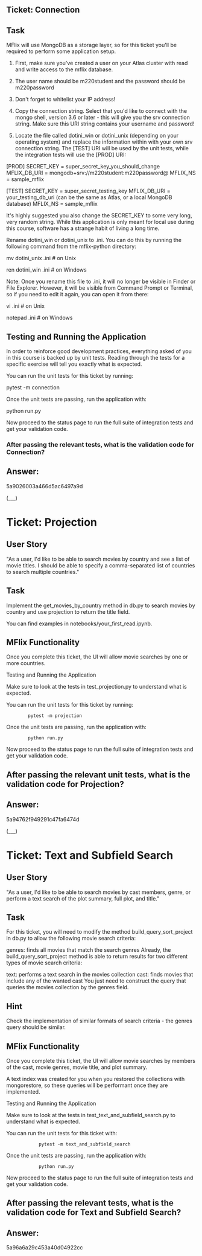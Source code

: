 ## Ticket: Connection

## Task

MFlix will use MongoDB as a storage layer, so for this ticket you'll be required to perform some application setup.

1. First, make sure you've created a user on your Atlas cluster with read and write access to the mflix database.

1.  The user name should be m220student and the password should be m220password
2.  Don't forget to whitelist your IP address!

2.  Copy the connection string. Select that you'd like to connect with the mongo shell, version 3.6 or later - this will give you the srv connection string. Make sure this URI string contains your username and password!

3.  Locate the file called dotini_win or dotini_unix (depending on your operating system) and replace the information within with your own srv connection string. The [TEST] URI will be used by the unit tests, while the integration tests will use the [PROD] URI:


[PROD]
SECRET_KEY = super_secret_key_you_should_change
MFLIX_DB_URI = mongodb+srv://m220student:m220password@<your-atlas-cluster-address>
MFLIX_NS = sample_mflix

[TEST]
SECRET_KEY = super_secret_testing_key
MFLIX_DB_URI = your_testing_db_uri (can be the same as Atlas, or a local MongoDB database)
MFLIX_NS = sample_mflix




It's highly suggested you also change the SECRET_KEY to some very long, very random string. While this application is only meant for local use during this course, software has a strange habit of living a long time.


Rename dotini_win or dotini_unix to .ini. You can do this by running the following command from the mflix-python directory:


mv dotini_unix .ini   # on Unix

ren dotini_win .ini  # on Windows



Note: Once you rename this file to .ini, it will no longer be visible in Finder or File Explorer. However, it will be visible from Command Prompt or Terminal, so if you need to edit it again, you can open it from there:

vi .ini       # on Unix

notepad .ini  # on Windows


## Testing and Running the Application

In order to reinforce good development practices, everything asked of you in this course is backed up by unit tests. Reading through the tests for a specific exercise will tell you exactly what is expected.

You can run the unit tests for this ticket by running:

pytest -m connection



Once the unit tests are passing, run the application with:

python run.py


Now proceed to the status page to run the full suite of integration tests and get your validation code.

### After passing the relevant tests, what is the validation code for Connection?

## Answer:

5a9026003a466d5ac6497a9d


(___)


   
# Ticket: Projection

## User Story

"As a user, I'd like to be able to search movies by country and see a list of movie titles. I should be able to specify a comma-separated list of countries to search multiple countries."

## Task

Implement the get_movies_by_country method in db.py to search movies by country and use projection to return the title field.

You can find examples in notebooks/your_first_read.ipynb.

## MFlix Functionality

Once you complete this ticket, the UI will allow movie searches by one or more countries.

Testing and Running the Application

Make sure to look at the tests in test_projection.py to understand what is expected.

You can run the unit tests for this ticket by running:

            pytest -m projection


Once the unit tests are passing, run the application with:

            python run.py

Now proceed to the status page to run the full suite of integration tests and get your validation code.

## After passing the relevant unit tests, what is the validation code for Projection?

## Answer:

5a94762f949291c47fa6474d


(___)


# Ticket: Text and Subfield Search

## User Story

"As a user, I'd like to be able to search movies by cast members, genre, or perform a text search of the plot summary, full plot, and title."

## Task

For this ticket, you will need to modify the method build_query_sort_project in db.py to allow the following movie search criteria:

genres: finds all movies that match the search genres Already, the build_query_sort_project method is able to return results for two different types of movie search criteria:

text: performs a text search in the movies collection
cast: finds movies that include any of the wanted cast
You just need to construct the query that queries the movies collection by the genres field.

## Hint

Check the implementation of similar formats of search criteria - the genres query should be similar. 

## MFlix Functionality

Once you complete this ticket, the UI will allow movie searches by members of the cast, movie genres, movie title, and plot summary.

A text index was created for you when you restored the collections with mongorestore, so these queries will be performant once they are implemented.

Testing and Running the Application

Make sure to look at the tests in test_text_and_subfield_search.py to understand what is expected.

You can run the unit tests for this ticket with:

                pytest -m text_and_subfield_search


Once the unit tests are passing, run the application with:

                python run.py


Now proceed to the status page to run the full suite of integration tests and get your validation code.

## After passing the relevant tests, what is the validation code for Text and Subfield Search?

## Answer:

5a96a6a29c453a40d04922cc